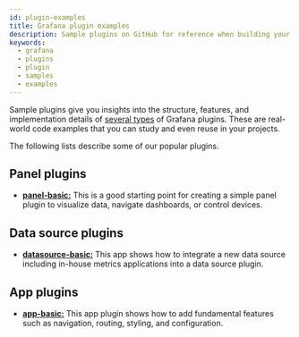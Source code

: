```yaml
---
id: plugin-examples
title: Grafana plugin examples
description: Sample plugins on GitHub for reference when building your own plugins.
keywords:
  - grafana
  - plugins
  - plugin
  - samples
  - examples
---
```


Sample plugins give you insights into the structure, features, and implementation details of [several types](../key-concepts/plugin-types-usage) of Grafana plugins. These are real-world code examples that you can study and even reuse in your projects.

The following lists describe some of our popular plugins.

## Panel plugins

- [**panel-basic:**](https://github.com/grafana/grafana-plugin-examples/tree/main/examples/panel-basic) This is a good starting point for creating a simple panel plugin to visualize data, navigate dashboards, or control devices.

## Data source plugins

- [**datasource-basic:**](https://github.com/grafana/grafana-plugin-examples/tree/main/examples/datasource-basic) This app shows how to integrate a new data source including in-house metrics applications into a data source plugin.

## App plugins

- [**app-basic:**](https://github.com/grafana/grafana-plugin-examples/blob/main/examples/app-basic/) This app plugin shows how to add fundamental features such as navigation, routing, styling, and configuration.
